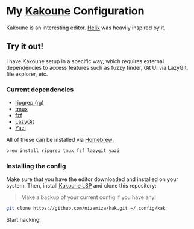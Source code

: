# My [Kakoune](https://kakoune.org) Configuration

Kakoune is an interesting editor. [Helix](https://helix-editor.com) was heavily inspired by it.

## Try it out!

I have Kakoune setup in a specific way, which requires external dependencies to access features such as
fuzzy finder, Git UI via LazyGit, file explorer, etc.

### Current dependencies

- [ripgrep (rg)](https://github.com/BurntSushi/ripgrep)
- [tmux](https://github.com/tmux/tmux/wiki/Installing)
- [fzf](https://github.com/junegunn/fzf)
- [LazyGit](https://github.com/jesseduffield/lazygit)
- [Yazi](https://github.com/sxyazi/yazi)

All of these can be installed via [Homebrew](https://brew.sh):

```sh
brew install ripgrep tmux fzf lazygit yazi
```

### Installing the config

Make sure that you have the editor downloaded and installed on your system. Then, install
[Kakoune LSP](https://github.com/kakoune-lsp/kakoune-lsp) and clone this repository:

> Make a backup of your current config if you have any!

```sh
git clone https://github.com/nizamiza/kak.git ~/.config/kak
```

Start hacking!

